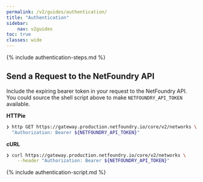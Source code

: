 ```yaml
---
permalink: /v2/guides/authentication/
title: "Authentication"
sidebar:
    nav: v2guides
toc: true
classes: wide
---
```


{% include authentication-steps.md %}

## Send a Request to the NetFoundry API

Include the expiring bearer token in your request to the NetFoundry API. You could source the shell script above to make `NETFOUNDRY_API_TOKEN` available.

**HTTPie**

```bash
❯ http GET https://gateway.production.netfoundry.io/core/v2/networks \
  "Authorization: Bearer ${NETFOUNDRY_API_TOKEN}"
```

**cURL**

```bash
❯ curl https://gateway.production.netfoundry.io/core/v2/networks \
    --header "Authorization: Bearer ${NETFOUNDRY_API_TOKEN}"
```

{% include authentication-script.md %}
